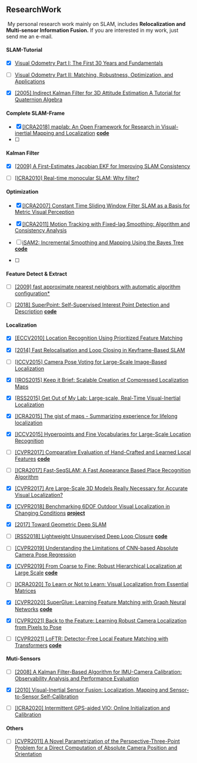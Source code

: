 ## ResearchWork

​		My personal research work mainly on SLAM, includes **Relocalization and Multi-sensor Information Fusion.** If you are interested in my work, just send me an e-mail.



#### SLAM-Tutorial

- [x] [Visual Odometry Part I: The First 30 Years and Fundamentals](http://rpg.ifi.uzh.ch/docs/VO_Part_I_Scaramuzza.pdf)
- [ ] [Visual Odometry Part II: Matching, Robustness, Optimization, and Applications](http://rpg.ifi.uzh.ch/docs/VO_Part_II_Scaramuzza.pdf)
- [x] [[2005] Indirect Kalman Filter for 3D Attitude Estimation A Tutorial for Quaternion Algebra](http://citeseerx.ist.psu.edu/viewdoc/download?doi=10.1.1.304.6207&rep=rep1&type=pdf)



#### Complete SLAM-Frame

- [x] [[ICRA2018] maplab: An Open Framework for Research in Visual-inertial Mapping and Localization](https://arxiv.org/pdf/1711.10250) [**code**](https://github.com/ethz-asl/maplab)
- [ ] 



#### Kalman Filter

- [x] [[2009] A First-Estimates Jacobian EKF for Improving SLAM Consistency](https://intra.ece.ucr.edu/~mourikis/papers/Huang08-ISER.pdf)
- [ ] [[ICRA2010] Real-time monocular SLAM: Why filter?](https://www.researchgate.net/publication/221068775_Real-time_monocular_SLAM_Why_filter)



#### Optimization

- [x] [[ICRA2007] Constant Time Sliding Window Filter SLAM as a Basis for Metric Visual Perception](https://www.robots.ox.ac.uk/~gsibley/Personal/Papers/gsibley-icra2007.pdf)

- [x] [[ICRA2011] Motion Tracking with Fixed-lag Smoothing: Algorithm and Consistency Analysis](https://intra.ece.ucr.edu/~mourikis/tech_reports/fixed_lag.pdf)

- [ ] [iSAM2: Incremental Smoothing and Mapping Using the Bayes Tree](https://frc.ri.cmu.edu/~kaess/pub/Kaess12ijrr.pdf) [**code**](https://github.com/devbharat/gtsam)
- [ ] 



#### Feature Detect & Extract

- [ ] [[2009] fast approximate nearest neighbors with automatic algorithm configuration*](http://scholar.google.co.jp/scholar?q=fast+approximate+nearest+neighbors+with+automatic+algorithm+configuration&hl=zh-CN&as_sdt=0&as_vis=1&oi=scholart)

- [ ] [[2018] SuperPoint: Self-Supervised Interest Point Detection and Description](https://arxiv.org/pdf/1712.07629.pdf) [**code**](https://github.com/rpautrat/SuperPoint)



#### Localization

- [x] [[ECCV2010] Location Recognition Using Prioritized Feature Matching](https://link.springer.com/content/pdf/10.1007/978-3-642-15552-9_57.pdf)
- [x] [[2014] Fast Relocalisation and Loop Closing in Keyframe-Based SLAM](https://www.researchgate.net/profile/Raul-Mur-Artal/publication/263621033_Fast_Relocalisation_and_Loop_Closing_in_Keyframe-Based_SLAM/links/0f31753b66be3bfe73000000/Fast-Relocalisation-and-Loop-Closing-in-Keyframe-Based-SLAM.pdf)
- [ ] [[ICCV2015] Camera Pose Voting for Large-Scale Image-Based Localization](https://www.cv-foundation.org/openaccess/content_iccv_2015/papers/Zeisl_Camera_Pose_Voting_ICCV_2015_paper.pdf) 
- [x] [[IROS2015] Keep it Brief: Scalable Creation of Compressed Localization Maps](https://www.researchgate.net/publication/308112906_Keep_it_Brief_Scalable_Creation_of_Compressed_Localization_Maps)
- [x] [[RSS2015] Get Out of My Lab: Large-scale, Real-Time Visual-Inertial Localization](http://scholar.google.co.jp/scholar_url?url=https://www.researchgate.net/profile/Marc-Pollefeys/publication/281094777_Get_Out_of_My_Lab_Large-scale_Real-Time_Visual-Inertial_Localization/links/565629df08ae4988a7b36e51/Get-Out-of-My-Lab-Large-scale-Real-Time-Visual-Inertial-Localization.pdf&hl=zh-CN&sa=X&ei=ZMTbYIX7C4egyASZhIfACw&scisig=AAGBfm3l-WcRDW6il06iC9ntBa6SyCD_7A&nossl=1&oi=scholarr)
- [x] [[ICRA2015] The gist of maps - Summarizing experience for lifelong localization](https://www.researchgate.net/publication/283105697_The_gist_of_maps_-_Summarizing_experience_for_lifelong_localization)
- [x] [[ICCV2015] Hyperpoints and Fine Vocabularies for Large-Scale Location Recognition](http://cvg.ethz.ch/research/large-scale-localization/Sattler2015ICCV-supp.pdf)
- [ ] [[CVPR2017] Comparative Evaluation of Hand-Crafted and Learned Local Features](http://scholar.google.co.jp/scholar_url?url=http://openaccess.thecvf.com/content_cvpr_2017/papers/Schonberger_Comparative_Evaluation_of_CVPR_2017_paper.pdf&hl=zh-CN&sa=X&ei=l3XaYPSbPMiE6rQPpbWNQA&scisig=AAGBfm0BRJExhx7sSLcjwgSEZCjWVUhfPw&nossl=1&oi=scholarr) [**code**](https://github.com/ahojnnes/local-feature-evaluation)
- [ ] [[ICRA2017] Fast-SeqSLAM: A Fast Appearance Based Place Recognition Algorithm](http://ncfrn.mcgill.ca/members/pubs/ICRA17_1778_FI.pdf)
- [x] [[CVPR2017] Are Large-Scale 3D Models Really Necessary for Accurate Visual Localization? ](https://openaccess.thecvf.com/content_cvpr_2017/papers/Sattler_Are_Large-Scale_3D_CVPR_2017_paper.pdf)
- [x] [[CVPR2018] Benchmarking 6DOF Outdoor Visual Localization in Changing Conditions](https://openaccess.thecvf.com/content_cvpr_2018/papers/Sattler_Benchmarking_6DOF_Outdoor_CVPR_2018_paper.pdf) [**project**](https://www.visuallocalization.net/)
- [x] [[2017] Toward Geometric Deep SLAM](http://scholar.google.com.hk/scholar_url?url=https://arxiv.org/pdf/1707.07410&hl=zh-CN&sa=X&ei=fKXdYOSEKsWM6rQPgeafyAQ&scisig=AAGBfm3IL7nLPM3BTBe2jJi2MjzoXcz7hg&nossl=1&oi=scholarr)
- [ ] [[RSS2018] Lightweight Unsupervised Deep Loop Closure](https://arxiv.org/pdf/1805.07703.pdf) [**code**](https://github.com/rpng/calc)
- [ ] [[CVPR2019] Understanding the Limitations of CNN-based Absolute Camera Pose Regression](https://openaccess.thecvf.com/content_CVPR_2019/papers/Sattler_Understanding_the_Limitations_of_CNN-Based_Absolute_Camera_Pose_Regression_CVPR_2019_paper.pdf)
- [x] [[CVPR2019] From Coarse to Fine: Robust Hierarchical Localization at Large Scale](https://openaccess.thecvf.com/content_CVPR_2019/papers/Sarlin_From_Coarse_to_Fine_Robust_Hierarchical_Localization_at_Large_Scale_CVPR_2019_paper.pdf) [**code**](https://github.com/ethz-asl/hfnet)
- [ ] [[ICRA2020] To Learn or Not to Learn: Visual Localization from Essential Matrices](http://www.lewissoft.com/pdf/ICRA2020/0227.pdf)
- [x] [[CVPR2020] SuperGlue: Learning Feature Matching with Graph Neural Networks](https://arxiv.org/pdf/1911.11763.pdf) [**code**](https://github.com/magicleap/SuperGluePretrainedNetwork)
- [x] [[CVPR2021] Back to the Feature: Learning Robust Camera Localization from Pixels to Pose](https://arxiv.org/pdf/2103.09213.pdf)
- [ ] [[CVPR2021] LoFTR: Detector-Free Local Feature Matching with Transformers](https://github.com/zju3dv/LoFTR) [**code**](https://github.com/zju3dv/LoFTR)



#### Muti-Sensors

- [ ] [[2008] A Kalman Filter-Based Algorithm for IMU-Camera Calibration: Observability Analysis and Performance Evaluation](https://citeseerx.ist.psu.edu/viewdoc/download?doi=10.1.1.157.6717&rep=rep1&type=pdf)
- [x] [[2010] Visual-Inertial Sensor Fusion: Localization, Mapping and Sensor-to-Sensor Self-Calibration](https://citeseerx.ist.psu.edu/viewdoc/download?doi=10.1.1.227.4729&rep=rep1&type=pdf)
- [ ] [[ICRA2020] Intermittent GPS-aided VIO: Online Initialization and Calibration](http://www.lewissoft.com/pdf/ICRA2020/1361.pdf)



#### Others

- [ ] [[CVPR2011] A Novel Parametrization of the Perspective-Three-Point Problem for a Direct Computation of Absolute Camera Position and Orientation](http://rpg.ifi.uzh.ch/docs/CVPR11_kneip.pdf)



